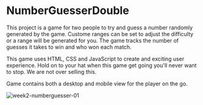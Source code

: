 # NumberGuesserDouble

This project is a game for two people to try and guess a number randomly generated by the game. Custome ranges can be set to adjust the difficulty or a range will be generated for you. The game tracks the number of guesses it takes to win and who won each match. 

This game uses HTML, CSS and JavaScript to create and exciting user experience. Hold on to your hat when this game get going you'll never want to stop. We are not over selling this.

Game contains both a desktop and mobile view for the player on the go.

![week2-numberguesser-01](http://frontend.turing.io/assets/images/projects/number-guesser/week2-numberguesser-01.jpg)
